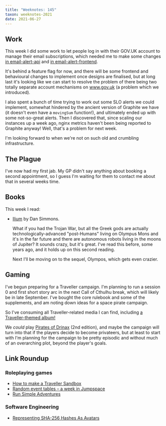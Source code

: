 ```yaml
---
title: "Weeknotes: 145"
taxon: weeknotes-2021
date: 2021-06-27
---
```


## Work

This week I did some work to let people log in with their GOV.UK
account to manage their email subscriptions, which needed me to make
some changes [in email-alert-api][] and [in email-alert-frontend][].

It's behind a feature flag for now, and there will be some frontend
and behavioural changes to implement once designs are finalised, but
at long last it's looking like we can start to resolve the problem of
there being two totally separate account mechanisms on www.gov.uk (a
problem which we introduced).

I also spent a bunch of time trying to work out some SLO alerts we
could implement, somewhat hindered by the ancient version of Graphite
we have (it doesn't even have a `movingSum` function!), and ultimately
ended up with some not-so-great alerts.  Then I discovered that, since
scaling our instances up a week ago, nginx metrics haven't been being
reported to Graphite anyway!  Well, that's a problem for next week.

I'm looking forward to when we're not on such old and crumbling
infrastructure.

[in email-alert-api]: https://github.com/alphagov/email-alert-api/pull/1638
[in email-alert-frontend]: https://github.com/alphagov/email-alert-frontend/pull/1076


## The Plague

I've now had my first jab.  My GP didn't say anything about booking a
second appointment, so I guess I'm waiting for them to contact me
about that in several weeks time.


## Books

This week I read:

- [Ilium][] by Dan Simmons.

  What if you had the Trojan War, but all the Greek gods are actually
  technologically-advanced "post-Humans" living on Olympus Mons and
  it's in the far future and there are autonomous robots living in the
  moons of Jupiter?  It sounds crazy, but it's great.  I've read this
  before, some years ago, and it holds up on this second reading.

  Next I'll be moving on to the sequel, Olympos, which gets even
  crazier.

[Ilium]: https://en.wikipedia.org/wiki/Ilium_(novel)


## Gaming

I've begun preparing for a Traveller campaign.  I'm planning to run a
session 0 and first short story arc in the next Call of Cthulhu break,
which will likely be in late September.  I've bought the core rulebook
and some of the supplements, and am noting down ideas for a space
pirate campaign.

So I've consuming all Traveller-related media I can find, including [a
Traveller-themed album!][]

We *could* play [Pirates of Drinax][] (2nd edition), and maybe the
campaign will turn into that if the players decide to become
privateers, but at least to start with I'm planning for the campaign
to be pretty episodic and without much of an overarching plot, beyond
the player's goals.

[a Traveller-themed album!]: https://www.youtube.com/watch?v=zhEb6NBZKBs
[Pirates of Drinax]: https://wiki.travellerrpg.com/The_Pirates_of_Drinax


## Link Roundup

### Roleplaying games

- [How to make a Traveller Sandbox](https://batintheattic.blogspot.com/2009/04/how-to-make-traveller-sandbox.html)
- [Random event tables – a week in Jumpspace](https://mytravelleruniverse.com/2017/05/11/random-event-tables-a-week-in-jumpspace/)
- [Run Simple Adventures](https://slyflourish.com/run_simple_adventures.html)

### Software Engineering

- [Representing SHA-256 Hashes As Avatars](https://francoisbest.com/posts/2021/hashvatars)
